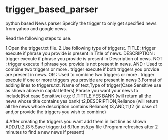 # trigger_based_parser

python based News parser 
Specify the trigger to only get specified news from yahoo and google news.

Read the following steps to use.

1.Open the trigger.txt file.
2.Use following type of triggers:.
   TITLE​ : trigger execute if phrase you provide is present in Title of news.
   DESCRIPTION​ : trigger execute if phrase you provide is present in Description of news.
   NOT​ : trigger execute if phrase you provide is not present in news.
   AND​ : Used to combine two triggers or more . trigger execute if both triggers you provide are present in news.
   OR​ : Used to combine two triggers or more . trigger execute if one or more triggers you provide are present in news
3.Format of adding lines to triggers.txt.
Name of text,Type of trigger(Case Sensitive use as shown above in capital letters),Phrase you want your news to include(Not case Sensitive)
e.g: t1,TITTLE,YES BANK (will return all the news whose title contains yes bank)
     t2,DESCRIPTION,Reliance (will return all the news whose description contains Reliance)
     t3,AND,t1,t2 (in case of and,or provide the triggers you wish to combine)

4.After creating the triggers you want add them in last line as shown
	ADD,t1,t2,t3
5.Save trigger.txt
6.Run ps5.py file (Program refreshes after 2 minutes to find a new news if present)
